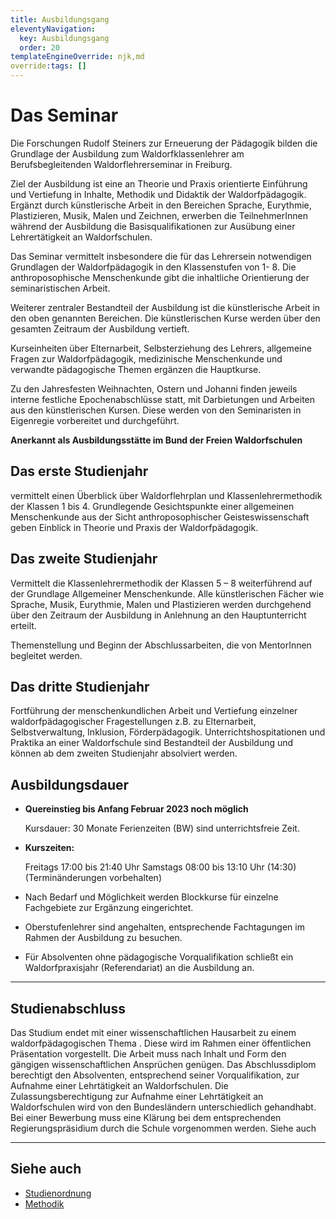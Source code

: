 ```yaml
---
title: Ausbildungsgang
eleventyNavigation:
  key: Ausbildungsgang
  order: 20
templateEngineOverride: njk,md
override:tags: []
---
```


# Das Seminar

Die Forschungen Rudolf Steiners zur Erneuerung der Pädagogik bilden die Grundlage der Ausbildung zum Waldorfklassenlehrer am Berufsbegleitenden Waldorflehrerseminar in Freiburg.

Ziel der Ausbildung ist eine an Theorie und Praxis orientierte Einführung und Vertiefung in Inhalte, Methodik und Didaktik der Waldorfpädagogik. Ergänzt durch künstlerische Arbeit in den Bereichen Sprache, Eurythmie, Plastizieren, Musik, Malen und Zeichnen, erwerben die TeilnehmerInnen während der Ausbildung die Basisqualifikationen zur Ausübung einer Lehrertätigkeit an Waldorfschulen.

Das Seminar vermittelt insbesondere die für das Lehrersein notwendigen Grundlagen der Waldorfpädagogik in den Klassenstufen von 1- 8. Die anthroposophische Menschenkunde gibt die inhaltliche Orientierung der seminaristischen Arbeit.

Weiterer zentraler Bestandteil der Ausbildung ist die künstlerische Arbeit in den oben genannten Bereichen. Die künstlerischen Kurse werden über den gesamten Zeitraum der Ausbildung vertieft.

Kurseinheiten über Elternarbeit, Selbsterziehung des Lehrers, allgemeine Fragen zur Waldorfpädagogik, medizinische Menschenkunde und verwandte pädagogische Themen ergänzen die Hauptkurse.

Zu den Jahresfesten Weihnachten, Ostern und Johanni finden jeweils interne festliche Epochenabschlüsse statt, mit Darbietungen und Arbeiten aus den künstlerischen Kursen. Diese werden von den Seminaristen in Eigenregie vorbereitet und durchgeführt.

**Anerkannt als Ausbildungsstätte im Bund der Freien Waldorfschulen**


<div class="col1">

## Das erste Studienjahr

vermittelt einen Überblick über Waldorflehrplan und Klassenlehrermethodik der Klassen 1 bis 4. Grundlegende Gesichtspunkte einer allgemeinen Menschenkunde aus der Sicht anthroposophischer Geisteswissenschaft geben Einblick in Theorie und Praxis der Waldorfpädagogik.


## Das zweite Studienjahr

Vermittelt die Klassenlehrermethodik der Klassen 5 – 8 weiterführend auf der Grundlage Allgemeiner Menschenkunde. Alle künstlerischen Fächer wie Sprache, Musik, Eurythmie, Malen und Plastizieren werden durchgehend über den Zeitraum der Ausbildung in Anlehnung an den Hauptunterricht erteilt.

Themenstellung und Beginn der Abschlussarbeiten, die von MentorInnen begleitet werden.

## Das dritte Studienjahr

Fortführung der menschenkundlichen Arbeit und Vertiefung einzelner waldorfpädagogischer Fragestellungen z.B. zu Elternarbeit, Selbstverwaltung, Inklusion, Förderpädagogik. Unterrichtshospitationen und Praktika an einer Waldorfschule sind Bestandteil der Ausbildung und können ab dem zweiten Studienjahr absolviert werden.

</div>
<div class="col2">

## Ausbildungsdauer

* **Quereinstieg bis Anfang Februar 2023 noch möglich**

  Kursdauer: 30 Monate
  Ferienzeiten (BW) sind unterrichtsfreie Zeit.
* **Kurszeiten:**

  Freitags 	17:00 bis 21:40 Uhr
  Samstags 	08:00 bis 13:10 Uhr (14:30)
  (Terminänderungen vorbehalten)
* Nach Bedarf und Möglichkeit werden Blockkurse für einzelne Fachgebiete zur Ergänzung eingerichtet.
* Oberstufenlehrer sind angehalten, entsprechende Fachtagungen im Rahmen der Ausbildung zu besuchen.
* Für Absolventen ohne pädagogische Vorqualifikation schließt ein Waldorfpraxisjahr (Referendariat) an die Ausbildung an.

</div>

<hr class="clear">

## Studienabschluss

Das Studium endet mit einer wissenschaftlichen Hausarbeit zu einem waldorfpädagogischen Thema . Diese wird im Rahmen einer öffentlichen Präsentation vorgestellt.
Die Arbeit muss nach Inhalt und Form den gängigen wissenschaftlichen Ansprüchen genügen.
Das Abschlussdiplom berechtigt den Absolventen, entsprechend seiner Vorqualifikation, zur Aufnahme einer Lehrtätigkeit an Waldorfschulen. Die Zulassungsberechtigung zur Aufnahme einer Lehrtätigkeit an Waldorfschulen wird von den Bundesländern unterschiedlich gehandhabt. Bei einer Bewerbung muss eine Klärung bei dem entsprechenden Regierungspräsidium durch die Schule vorgenommen werden.
Siehe auch

---

## Siehe auch

* [Studienordnung](/static/downloads/Waldorflehrerseminar-Freiburg_Studienordnung.pdf)
* [Methodik](/static/downloads/Waldorflehrerseminar-Freiburg_Methodik-Klassenlehrer.pdf)
